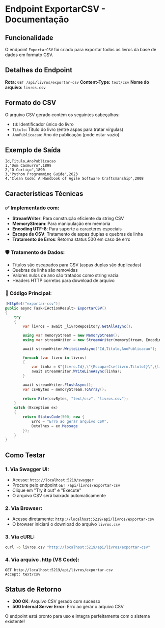 # Endpoint ExportarCSV - Documentação

## Funcionalidade
O endpoint `ExportarCSV` foi criado para exportar todos os livros da base de dados em formato CSV.

## Detalhes do Endpoint

**Rota:** `GET /api/livros/exportar-csv`
**Content-Type:** `text/csv`
**Nome do arquivo:** `livros.csv`

## Formato do CSV

O arquivo CSV gerado contém os seguintes cabeçalhos:
- `Id`: Identificador único do livro
- `Titulo`: Título do livro (entre aspas para tratar vírgulas)
- `AnoPublicacao`: Ano de publicação (pode estar vazio)

## Exemplo de Saída

```csv
Id,Titulo,AnoPublicacao
1,"Dom Casmurro",1899
2,"O Cortiço",1890
3,"Python Programming Guide",2023
4,"Clean Code: A Handbook of Agile Software Craftsmanship",2008
```

## Características Técnicas

### ✅ **Implementado com:**
- **StreamWriter**: Para construção eficiente da string CSV
- **MemoryStream**: Para manipulação em memória
- **Encoding UTF-8**: Para suporte a caracteres especiais
- **Escape de CSV**: Tratamento de aspas duplas e quebras de linha
- **Tratamento de Erros**: Retorna status 500 em caso de erro

### 🛡️ **Tratamento de Dados:**
- Títulos são escapados para CSV (aspas duplas são duplicadas)
- Quebras de linha são removidas
- Valores nulos de ano são tratados como string vazia
- Headers HTTP corretos para download de arquivo

### 📝 **Código Principal:**

```csharp
[HttpGet("exportar-csv")]
public async Task<IActionResult> ExportarCSV()
{
    try
    {
        var livros = await _livroRepository.GetAllAsync();

        using var memoryStream = new MemoryStream();
        using var streamWriter = new StreamWriter(memoryStream, Encoding.UTF8);

        await streamWriter.WriteLineAsync("Id,Titulo,AnoPublicacao");

        foreach (var livro in livros)
        {
            var linha = $"{livro.Id},\"{EscaparCsv(livro.Titulo)}\",{livro.AnoPublicacao?.ToString() ?? ""}";
            await streamWriter.WriteLineAsync(linha);
        }

        await streamWriter.FlushAsync();
        var csvBytes = memoryStream.ToArray();
        
        return File(csvBytes, "text/csv", "livros.csv");
    }
    catch (Exception ex)
    {
        return StatusCode(500, new { 
            Erro = "Erro ao gerar arquivo CSV", 
            Detalhes = ex.Message 
        });
    }
}
```

## Como Testar

### 1. **Via Swagger UI:**
   - Acesse: `http://localhost:5219/swagger`
   - Procure pelo endpoint `GET /api/livros/exportar-csv`
   - Clique em "Try it out" e "Execute"
   - O arquivo CSV será baixado automaticamente

### 2. **Via Browser:**
   - Acesse diretamente: `http://localhost:5219/api/livros/exportar-csv`
   - O browser iniciará o download do arquivo `livros.csv`

### 3. **Via cURL:**
   ```bash
   curl -o livros.csv "http://localhost:5219/api/livros/exportar-csv"
   ```

### 4. **Via arquivo .http (VS Code):**
   ```http
   GET http://localhost:5219/api/livros/exportar-csv
   Accept: text/csv
   ```

## Status de Retorno

- **200 OK**: Arquivo CSV gerado com sucesso
- **500 Internal Server Error**: Erro ao gerar o arquivo CSV

O endpoint está pronto para uso e integra perfeitamente com o sistema existente!